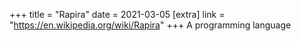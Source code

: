+++
title = "Rapira"
date = 2021-03-05
[extra]
link = "https://en.wikipedia.org/wiki/Rapira"
+++
A programming language

